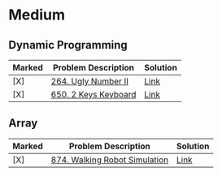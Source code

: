 # Medium

## Dynamic Programming

| Marked | Problem Description | Solution|
| ---- | ---- | ---- | 
| [X]| [264. Ugly Number II](https://leetcode.com/problems/ugly-number-ii/description/)|[Link](https://github.com/lycge20923/Leetcode/blob/3316b8abf147d00571a94e685ae017966793cac0/Medium/264_Ugly%20Number%20II.ipynb)|
| [X]| [650.  2 Keys Keyboard](https://leetcode.com/problems/2-keys-keyboard/description/)|[Link](https://github.com/lycge20923/Leetcode/blob/main/Medium/650_2%20Keys%20Keyboard.ipynb)|

## Array

| Marked | Problem Description | Solution|
| ---- | ---- | ---- | 
| [X]| [874. Walking Robot Simulation](https://leetcode.com/problems/walking-robot-simulation/description/)|[Link](https://github.com/lycge20923/Leetcode/blob/main/Medium/874_Walking%20Robot%20Simulation.ipynb)|